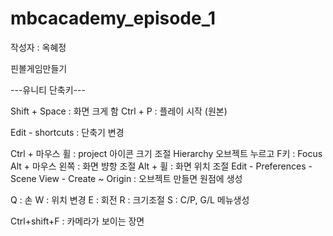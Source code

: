 # mbcacademy_episode_1

작성자 : 옥혜정

 핀볼게임만들기

---유니티 단축키---

Shift + Space : 화면 크게 함
Ctrl + P : 플레이 시작 (원본)

Edit - shortcuts : 단축기 변경

Ctrl + 마우스 휠 : project 아이콘 크기 조절
Hierarchy 오브젝트 누르고 F키 : Focus
Alt + 마우스 왼쪽 : 화면 뱡항 조절
Alt + 휠 : 화면 위치 조절
Edit - Preferences - Scene View - Create ~ Origin : 오브젝트 만들면 원점에 생성

Q : 손
W : 위치 변경
E : 회전
R : 크기조절
S : C/P, G/L 메뉴생성

Ctrl+shift+F : 카메라가 보이는 장면
